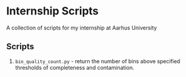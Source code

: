 # Internship Scripts
A collection of scripts for my internship at Aarhus University

## Scripts
1. `bin_quality_count.py` - return the number of bins above specified thresholds of completeness and contamination.
